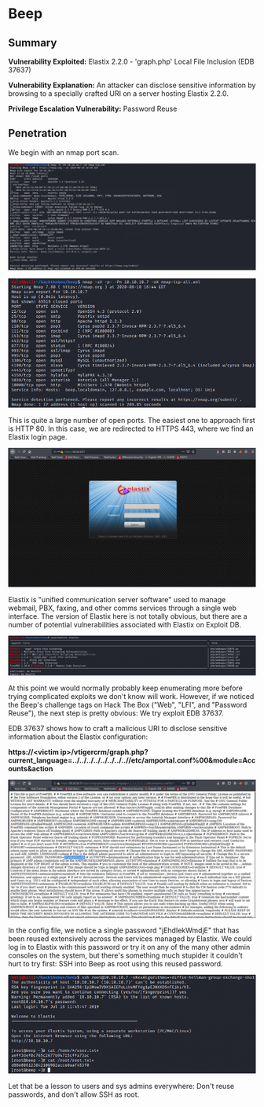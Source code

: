 # Beep

## Summary

**Vulnerability Exploited:** Elastix 2.2.0 - 'graph.php' Local File Inclusion (EDB 37637)

**Vulnerability Explanation:** An attacker can disclose sensitive information by browsing to a specially crafted URI on a server hosting Elastix 2.2.0.

**Privilege Escalation Vulnerability:** Password Reuse

## Penetration

We begin with an nmap port scan.

![](screenshots/nmap-tcp.png)

![](screenshots/nmap-tcp-all.png)

This is quite a large number of open ports. The easiest one to approach first is HTTP 80\. In this case, we are redirected to HTTPS 443, where we find an Elastix login page.

![](screenshots/homepage.png)

Elastix is "unified communication server software" used to manage webmail, PBX, faxing, and other comms services through a single web interface. The version of Elastix here is not totally obvious, but there are a number of potential vulnerabilities associated with Elastix on Exploit DB.

![](screenshots/searchsploit-elastix.png)

At this point we would normally probably keep enumerating more before trying complicated exploits we don't know will work. However, if we noticed the Beep's challenge tags on Hack The Box ("Web", "LFI", and "Password Reuse"), the next step is pretty obvious: We try exploit EDB 37637.

EDB 37637 shows how to craft a malicious URI to disclose sensitive information about the Elastix configuration:

**https://\<victim ip\>/vtigercrm/graph.php?current\_language=../../../../../../../..//etc/amportal.conf%00&module=Accounts&action**

![](screenshots/elastix-LFI.png)

In the config file, we notice a single password "jEhdIekWmdjE" that has been reused extensively across the services managed by Elastix. We could log in to Elastix with this password or try it on any of the many other admin consoles on the system, but there's something much stupider it couldn't hurt to try first: SSH into Beep as root using this reused password.

![](screenshots/root-proof.png)

Let that be a lesson to users and sys admins everywhere: Don't reuse passwords, and don't allow SSH as root.